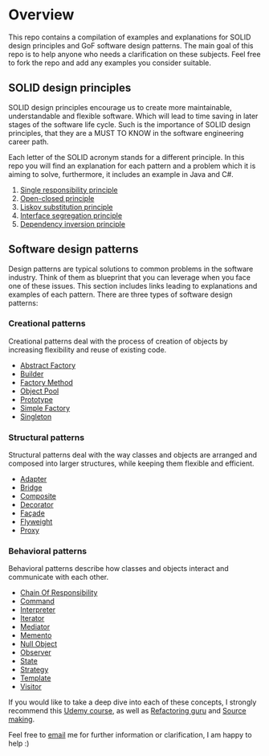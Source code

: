 # Overview

This repo contains a compilation of examples and explanations for SOLID design principles and GoF software design patterns.
The main goal of this repo is to help anyone who needs a clarification on these subjects. Feel free to fork the repo
and add any examples you consider suitable.

## SOLID design principles

SOLID design principles encourage us to create more maintainable, understandable and flexible software. Which will
lead to time saving in later stages of the software life cycle. Such is the importance of SOLID design principles,
that they are a MUST TO KNOW in the software engineering career path. 

Each letter of the SOLID acronym stands for a different principle. In this repo you will find an explanation
for each pattern and a problem which it is aiming to solve, furthermore, it includes an example in Java and C#. 

1. [Single responsibility principle](SOLID%20principles/1-Single-responsibility-principle)
2. [Open-closed principle](SOLID%20principles/2-Open-closed-principle)
3. [Liskov substitution principle](SOLID%20principles/3-Liskov-substitution-principle)
4. [Interface segregation principle](SOLID%20principles/4-Interface-segregations-principle)
5. [Dependency inversion principle](SOLID%20principles/5-Dependency-inversion-principle)

## Software design patterns

Design patterns are typical solutions to common problems in the software industry. Think of them as blueprint that you 
can leverage when you face one of these issues. This section includes links leading to explanations and examples
of each pattern. There are three types of software design patterns:

### Creational patterns

Creational patterns deal with the process of creation of objects by increasing flexibility and reuse
of existing code.

* [Abstract Factory](Gang%20of%20four%20Design%20patterns/Creational%20patterns/Abstract%20Factory)
* [Builder](Gang%20of%20four%20Design%20patterns/Creational%20patterns/Builder)
* [Factory Method](Gang%20of%20four%20Design%20patterns/Creational%20patterns/Factory%20Method)
* [Object Pool](Gang%20of%20four%20Design%20patterns/Creational%20patterns/Object%20Pool)
* [Prototype](Gang%20of%20four%20Design%20patterns/Creational%20patterns/Prototype)
* [Simple Factory](Gang%20of%20four%20Design%20patterns/Creational%20patterns/Simple%20Factory)
* [Singleton](Gang%20of%20four%20Design%20patterns/Creational%20patterns/Singleton)

### Structural patterns

Structural patterns deal with the way classes and objects are arranged and composed into larger structures, 
while keeping them flexible and efficient.

* [Adapter](Gang%20of%20four%20Design%20patterns/Structural%20patterns/Adapter)
* [Bridge](Gang%20of%20four%20Design%20patterns/Structural%20patterns/Bridge)
* [Composite](Gang%20of%20four%20Design%20patterns/Structural%20patterns/Composite)
* [Decorator](Gang%20of%20four%20Design%20patterns/Structural%20patterns/Decorator)
* [Façade](Gang%20of%20four%20Design%20patterns/Structural%20patterns/Facade)
* [Flyweight](Gang%20of%20four%20Design%20patterns/Structural%20patterns/Flyweight)
* [Proxy](Gang%20of%20four%20Design%20patterns/Structural%20patterns/Proxy)


### Behavioral patterns

Behavioral patterns describe how classes and objects interact and communicate with each other.

* [Chain Of Responsibility](Gang%20of%20four%20Design%20patterns/Behavioral%20patterns/ChainOfResponsibility)
* [Command](Gang%20of%20four%20Design%20patterns/Behavioral%20patterns/Command)
* [Interpreter](Gang%20of%20four%20Design%20patterns/Behavioral%20patterns/Interpreter)
* [Iterator](Gang%20of%20four%20Design%20patterns/Behavioral%20patterns/Iterator)
* [Mediator](Gang%20of%20four%20Design%20patterns/Behavioral%20patterns/Mediator)
* [Memento](Gang%20of%20four%20Design%20patterns/Behavioral%20patterns/Memento)
* [Null Object](Gang%20of%20four%20Design%20patterns/Behavioral%20patterns/NullObject)
* [Observer](Gang%20of%20four%20Design%20patterns/Behavioral%20patterns/Observer)
* [State](Gang%20of%20four%20Design%20patterns/Behavioral%20patterns/State)
* [Strategy](Gang%20of%20four%20Design%20patterns/Behavioral%20patterns/Strategy)
* [Template](Gang%20of%20four%20Design%20patterns/Behavioral%20patterns/Template)
* [Visitor](Gang%20of%20four%20Design%20patterns/Behavioral%20patterns/Visitor)


If you would like to take a deep dive into each of these concepts, I strongly recommend
this [Udemy course](https://www.udemy.com/course/design-patterns-in-java-concepts-hands-on-projects/), 
as well as [Refactoring guru](https://refactoring.guru/design-patterns) and [Source making](https://sourcemaking.com/design_patterns).

Feel free to [email](mailto:santiagocalderon1999@gmail.com) me for further information or clarification, I am happy to help :)